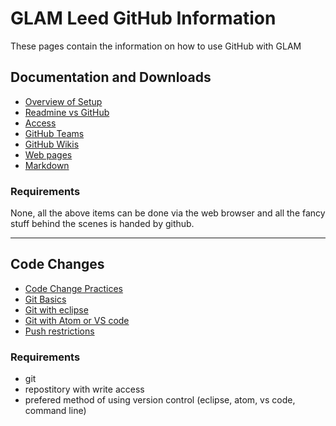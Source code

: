 # GLAM Leed GitHub Information

These pages contain the information on how to use GitHub with GLAM

## Documentation and Downloads

* [Overview of Setup]()
* [Readmine vs GitHub]()
* [Access]()
* [GitHub Teams]()
* [GitHub Wikis]()
* [Web pages](https://glam-leeds.github.io/GitHub/GitHubPages)
* [Markdown]()

### Requirements

None, all the above items can be done via the web browser and all the fancy stuff behind the scenes is handed by github.

<!-- some html tags can be added for extra fancynesss! This is a html comment line and below makes a horizonal line. Don't worry about adding in things like that if you're not comfortable -->

<hr>

## Code Changes

* [Code Change Practices]()
* [Git Basics]()
* [Git with eclipse]()
* [Git with Atom or VS code]()
* [Push restrictions]()

### Requirements

* git
* repostitory with write access
* prefered method of using version control (eclipse, atom, vs code, command line)
